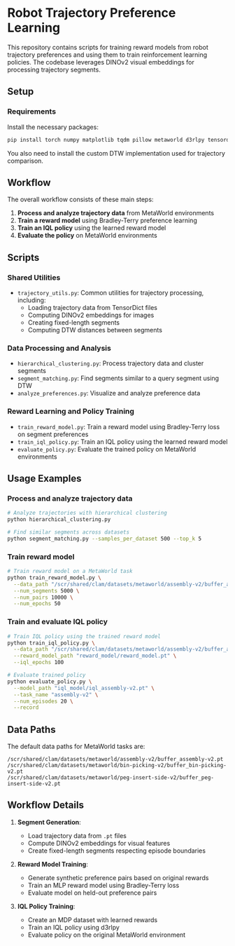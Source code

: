 # Robot Trajectory Preference Learning

This repository contains scripts for training reward models from robot trajectory preferences and using them to train reinforcement learning policies. The codebase leverages DINOv2 visual embeddings for processing trajectory segments.

## Setup

### Requirements

Install the necessary packages:

```bash
pip install torch numpy matplotlib tqdm pillow metaworld d3rlpy tensordict
```

You also need to install the custom DTW implementation used for trajectory comparison.

## Workflow

The overall workflow consists of these main steps:

1. **Process and analyze trajectory data** from MetaWorld environments
2. **Train a reward model** using Bradley-Terry preference learning
3. **Train an IQL policy** using the learned reward model
4. **Evaluate the policy** on MetaWorld environments

## Scripts

### Shared Utilities

- `trajectory_utils.py`: Common utilities for trajectory processing, including:
  - Loading trajectory data from TensorDict files
  - Computing DINOv2 embeddings for images
  - Creating fixed-length segments
  - Computing DTW distances between segments

### Data Processing and Analysis

- `hierarchical_clustering.py`: Process trajectory data and cluster segments
- `segment_matching.py`: Find segments similar to a query segment using DTW
- `analyze_preferences.py`: Visualize and analyze preference data

### Reward Learning and Policy Training

- `train_reward_model.py`: Train a reward model using Bradley-Terry loss on segment preferences
- `train_iql_policy.py`: Train an IQL policy using the learned reward model
- `evaluate_policy.py`: Evaluate the trained policy on MetaWorld environments

## Usage Examples

### Process and analyze trajectory data

```bash
# Analyze trajectories with hierarchical clustering
python hierarchical_clustering.py

# Find similar segments across datasets
python segment_matching.py --samples_per_dataset 500 --top_k 5
```

### Train reward model

```bash
# Train reward model on a MetaWorld task
python train_reward_model.py \
  --data_path "/scr/shared/clam/datasets/metaworld/assembly-v2/buffer_assembly-v2.pt" \
  --num_segments 5000 \
  --num_pairs 10000 \
  --num_epochs 50
```

### Train and evaluate IQL policy

```bash
# Train IQL policy using the trained reward model
python train_iql_policy.py \
  --data_path "/scr/shared/clam/datasets/metaworld/assembly-v2/buffer_assembly-v2.pt" \
  --reward_model_path "reward_model/reward_model.pt" \
  --iql_epochs 100

# Evaluate trained policy
python evaluate_policy.py \
  --model_path "iql_model/iql_assembly-v2.pt" \
  --task_name "assembly-v2" \
  --num_episodes 20 \
  --record
```

## Data Paths

The default data paths for MetaWorld tasks are:

```
/scr/shared/clam/datasets/metaworld/assembly-v2/buffer_assembly-v2.pt
/scr/shared/clam/datasets/metaworld/bin-picking-v2/buffer_bin-picking-v2.pt
/scr/shared/clam/datasets/metaworld/peg-insert-side-v2/buffer_peg-insert-side-v2.pt
```

## Workflow Details

1. **Segment Generation**:
   - Load trajectory data from `.pt` files
   - Compute DINOv2 embeddings for visual features
   - Create fixed-length segments respecting episode boundaries

2. **Reward Model Training**:
   - Generate synthetic preference pairs based on original rewards
   - Train an MLP reward model using Bradley-Terry loss
   - Evaluate model on held-out preference pairs

3. **IQL Policy Training**:
   - Create an MDP dataset with learned rewards
   - Train an IQL policy using d3rlpy
   - Evaluate policy on the original MetaWorld environment 